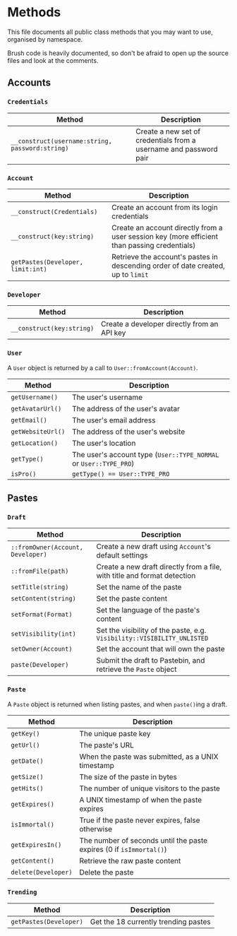 # Methods

This file documents all public class methods that you may want to use, organised by namespace.

Brush code is heavily documented, so don't be afraid to open up the source files and look at the comments.

## Accounts

### `Credentials`

Method | Description
--- | ---
`__construct(username:string, password:string)` | Create a new set of credentials from a username and password pair

### `Account`

Method | Description
--- | ---
`__construct(Credentials)` | Create an account from its login credentials
`__construct(key:string)` | Create an account directly from a user session key (more efficient than passing credentials)
`getPastes(Developer, limit:int)` | Retrieve the account's pastes in descending order of date created, up to `limit`

### `Developer`

Method | Description
--- | ---
`__construct(key:string)` | Create a developer directly from an API key

### `User`

A `User` object is returned by a call to `User::fromAccount(Account)`.

Method | Description
--- | ---
`getUsername()` | The user's username
`getAvatarUrl()` | The address of the user's avatar
`getEmail()` | The user's email address
`getWebsiteUrl()` | The address of the user's website
`getLocation()` | The user's location
`getType()` | The user's account type (`User::TYPE_NORMAL` or `User::TYPE_PRO`)
`isPro()` | `getType() == User::TYPE_PRO`

## Pastes

### `Draft`

Method | Description
--- | ---
`::fromOwner(Account, Developer)` | Create a new draft using `Account`'s default settings
`::fromFile(path)` | Create a new draft directly from a file, with title and format detection
`setTitle(string)` | Set the name of the paste
`setContent(string)` | Set the paste content
`setFormat(Format)` | Set the language of the paste's content
`setVisibility(int)` | Set the visibility of the paste, e.g. `Visibility::VISIBILITY_UNLISTED`
`setOwner(Account)` | Set the account that will own the paste
`paste(Developer)` | Submit the draft to Pastebin, and retrieve the `Paste` object

### `Paste`

A `Paste` object is returned when listing pastes, and when `paste()`ing a draft.

Method | Description
--- | ---
`getKey()` | The unique paste key
`getUrl()` | The paste's URL
`getDate()` | When the paste was submitted, as a UNIX timestamp
`getSize()` | The size of the paste in bytes
`getHits()` | The number of unique visitors to the paste
`getExpires()` | A UNIX timestamp of when the paste expires
`isImmortal()` | True if the paste never expires, false otherwise
`getExpiresIn()` | The number of seconds until the paste expires (0 if `isImmortal()`)
`getContent()` | Retrieve the raw paste content
`delete(Developer)` | Delete the paste

### `Trending`

Method | Description
--- | ---
`getPastes(Developer)` | Get the 18 currently trending pastes